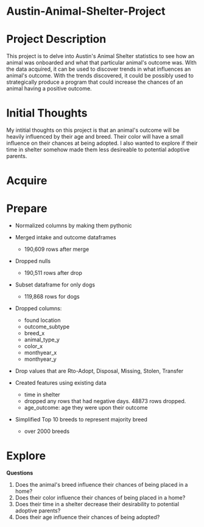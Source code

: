 # Austin-Animal-Shelter-Project

# Project Description
This project is to delve into Austin's Animal Shelter statistics to see how an animal was onboarded and what that particular animal's outcome was. With the data acquired, it can be used to discover trends in what influences an animal's outcome. With the trends discovered, it could be possibly used to strategically produce a program that could increase the chances of an animal having a positive outcome.

# Initial Thoughts
My intitial thoughts on this project is that an animal's outcome will be heavily influenced by their age and breed. Their color will have a small influence on their chances at being adopted. I also wanted to explore if their time in shelter somehow made them less desireable to potential adoptive parents. 

# Acquire




# Prepare
- Normalized columns by making them pythonic
- Merged intake and outcome dataframes
    - 190,609 rows after merge
- Dropped nulls
    - 190,511 rows after drop
- Subset dataframe for only dogs
    - 119,868 rows for dogs
- Dropped columns:
    - found location
    - outcome_subtype
    - breed_x
    - animal_type_y
    - color_x
    - monthyear_x
    - monthyear_y
    
- Drop values that are Rto-Adopt, Disposal, Missing, Stolen, Transfer
- Created features using existing data
    - time in shelter
    - dropped any rows that had negative days. 48873 rows dropped.
    - age_outcome: age they were upon their outcome
- Simplified Top 10 breeds to represent majority breed
    - over 2000 breeds
 


# Explore
**Questions**
1. Does the animal's breed influence their chances of being placed in a home?
2. Does their color influence their chances of being placed in a home?
3. Does their time in a shelter decrease their desirability to potential adoptive parents?
4. Does their age influence their chances of being adopted?